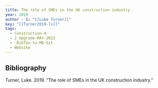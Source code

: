 ```yaml
---
title: The role of SMEs in the UK construction industry
year: 2019
author - 1: "[[Luke Turner]]"
key: "[[Turner2019-lv]]"
tags:
  - Construction-4
  - 2_Upgrade-MAY-2023
  - _BibTex-to-MD-Git
  - Website
---
```


## Bibliography
Turner, Luke. 2019. “The role of SMEs in the UK construction industry.”